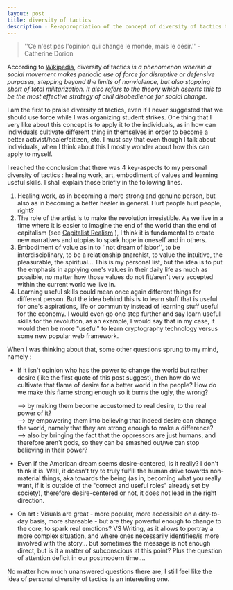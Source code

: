 ```yaml
---
layout: post
title: diversity of tactics
description : Re-appropriation of the concept of diversity of tactics to bring it to the personal level (how one can use a diversity of tactics to embody their values).
---
```


> ''Ce n'est pas l'opinion qui change le monde, mais le désir.'' 
> -Catherine Dorion

According to [Wikipedia](https://en.wikipedia.org/wiki/Diversity_of_tactics), diversity of tactics *is a phenomenon wherein a social movement makes periodic use of force for disruptive or defensive purposes, stepping beyond the limits of nonviolence, but also stopping short of total militarization. It also refers to the theory which asserts this to be the most effective strategy of civil disobedience for social change.* 

I am the first to praise diversity of tactics, even if I never suggested that we should use force while I was organizing student strikes. One thing that I very like about this concept is to apply it to the individuals, as in how can individuals cultivate different thing in themselves in order to become a better activist/healer/citizen, etc. I must say that even though I talk about individuals, when I think about this I mostly wonder about how this can apply to myself.

I reached the conclusion that there was 4 key-aspects to my personal diversity of tactics : healing work, art, embodiment of values and learning useful skills. I shall explain those briefly in the following lines. 

 1. Healing work, as in becoming a more strong and genuine person, but also as in becoming a better healer in general. Hurt people hurt people, right?
 2. The role of the artist is to make the revolution irresistible. As we live in a time where it is easier to imagine the end of the world than the end of capitalism (see [Capitalist Realism](https://en.wikipedia.org/wiki/Capitalist_Realism) ), I think it is fundamental to create new narratives and utopias to spark hope in oneself and in others. 
 3. Embodiment of value as in to ''not dream of labor'', to be interdisciplinary, to be a relationship anarchist, to value the intuitive, the pleasurable, the spiritual... This is my personal list, but the idea is to put the emphasis in applying one's values in their daily life as much as possible, no matter how those values do not fit/aren't very accepted within the current world we live in.  
 4. Learning useful skills could mean once again different things for different person. But the idea behind this is to learn stuff that is useful for one's aspirations, life or community instead of learning stuff useful for the economy. I would even go one step further and say learn useful skills for the revolution, as an example, I would say that in my case, it would then be more "useful" to learn cryptography technology versus some new popular web framework. 

When I was thinking about that, some other questions sprung to my mind, namely :

 - If it isn't opinion who has the power to change the world but rather desire (like the first quote of this post suggest), then how do we cultivate that flame of desire for a better world in the people? How do we make this flame strong enough so it burns the ugly, the wrong? 
	
	 --> by making them become accustomed to real desire, to the real power of it?    
	 --> by empowering them into believing that indeed desire can change the world, namely that they are strong enough to make a difference?  
	 --> also by bringing the fact that the oppressors are just humans, and therefore aren't gods, so they can be smashed out/we can stop believing in their power?  
 - Even if the American dream seems desire-centered, is it really? I don't think it is. Well, it doesn't try to truly fulfill the human drive towards non-material things, aka towards the being  (as in, becoming what you really want, if it is outside of the "correct and useful roles" already set by society), therefore desire-centered or not, it does not lead in the right direction.  
 - On art : Visuals are great - more popular, more accessible on a day-to-day basis, more shareable - but are they powerful enough to change to the core, to spark real emotions? VS  Writing, as it allows to portray a more complex situation, and where ones necessarily identifies/is more involved with the story... but sometimes the message is not enough direct, but is it a matter of subconscious at this point? Plus the question of attention deficit in our postmodern time....
	 
No matter how much unanswered questions there are, I still feel like the idea of personal diversity of tactics is an interesting one. 

